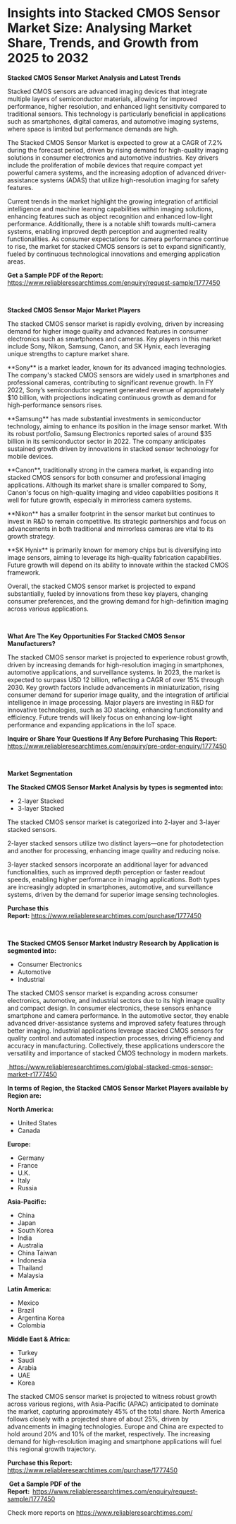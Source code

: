 <p><h1>Insights into Stacked CMOS Sensor Market Size: Analysing Market Share, Trends, and Growth from 2025 to 2032</h1></p><p><strong>Stacked CMOS Sensor Market Analysis and Latest Trends</strong></p>
<p><p>Stacked CMOS sensors are advanced imaging devices that integrate multiple layers of semiconductor materials, allowing for improved performance, higher resolution, and enhanced light sensitivity compared to traditional sensors. This technology is particularly beneficial in applications such as smartphones, digital cameras, and automotive imaging systems, where space is limited but performance demands are high.</p><p>The Stacked CMOS Sensor Market is expected to grow at a CAGR of 7.2% during the forecast period, driven by rising demand for high-quality imaging solutions in consumer electronics and automotive industries. Key drivers include the proliferation of mobile devices that require compact yet powerful camera systems, and the increasing adoption of advanced driver-assistance systems (ADAS) that utilize high-resolution imaging for safety features.</p><p>Current trends in the market highlight the growing integration of artificial intelligence and machine learning capabilities within imaging solutions, enhancing features such as object recognition and enhanced low-light performance. Additionally, there is a notable shift towards multi-camera systems, enabling improved depth perception and augmented reality functionalities. As consumer expectations for camera performance continue to rise, the market for stacked CMOS sensors is set to expand significantly, fueled by continuous technological innovations and emerging application areas.</p></p>
<p><strong>Get a Sample PDF of the Report:&nbsp;</strong> <a href="https://www.reliableresearchtimes.com/enquiry/request-sample/1777450?utm_campaign=1581&utm_medium=2&utm_source=Github&utm_content=ia&utm_term=10022025&utm_id=stacked-cmos-sensor">https://www.reliableresearchtimes.com/enquiry/request-sample/1777450</a></p>
<p>&nbsp;</p>
<p><strong>Stacked CMOS Sensor Major Market Players</strong></p>
<p><p>The stacked CMOS sensor market is rapidly evolving, driven by increasing demand for higher image quality and advanced features in consumer electronics such as smartphones and cameras. Key players in this market include Sony, Nikon, Samsung, Canon, and SK Hynix, each leveraging unique strengths to capture market share.</p><p>**Sony** is a market leader, known for its advanced imaging technologies. The company's stacked CMOS sensors are widely used in smartphones and professional cameras, contributing to significant revenue growth. In FY 2022, Sony’s semiconductor segment generated revenue of approximately $10 billion, with projections indicating continuous growth as demand for high-performance sensors rises.</p><p>**Samsung** has made substantial investments in semiconductor technology, aiming to enhance its position in the image sensor market. With its robust portfolio, Samsung Electronics reported sales of around $35 billion in its semiconductor sector in 2022. The company anticipates sustained growth driven by innovations in stacked sensor technology for mobile devices.</p><p>**Canon**, traditionally strong in the camera market, is expanding into stacked CMOS sensors for both consumer and professional imaging applications. Although its market share is smaller compared to Sony, Canon's focus on high-quality imaging and video capabilities positions it well for future growth, especially in mirrorless camera systems.</p><p>**Nikon** has a smaller footprint in the sensor market but continues to invest in R&D to remain competitive. Its strategic partnerships and focus on advancements in both traditional and mirrorless cameras are vital to its growth strategy.</p><p>**SK Hynix** is primarily known for memory chips but is diversifying into image sensors, aiming to leverage its high-quality fabrication capabilities. Future growth will depend on its ability to innovate within the stacked CMOS framework.</p><p>Overall, the stacked CMOS sensor market is projected to expand substantially, fueled by innovations from these key players, changing consumer preferences, and the growing demand for high-definition imaging across various applications.</p></p>
<p>&nbsp;</p>
<p><strong>What Are The Key Opportunities For Stacked CMOS Sensor Manufacturers?</strong></p>
<p><p>The stacked CMOS sensor market is projected to experience robust growth, driven by increasing demands for high-resolution imaging in smartphones, automotive applications, and surveillance systems. In 2023, the market is expected to surpass USD 12 billion, reflecting a CAGR of over 15% through 2030. Key growth factors include advancements in miniaturization, rising consumer demand for superior image quality, and the integration of artificial intelligence in image processing. Major players are investing in R&D for innovative technologies, such as 3D stacking, enhancing functionality and efficiency. Future trends will likely focus on enhancing low-light performance and expanding applications in the IoT space.</p></p>
<p><strong>Inquire or Share Your Questions If Any Before Purchasing This Report:</strong> <a href="https://www.reliableresearchtimes.com/enquiry/pre-order-enquiry/1777450?utm_campaign=1581&utm_medium=2&utm_source=Github&utm_content=ia&utm_term=10022025&utm_id=stacked-cmos-sensor">https://www.reliableresearchtimes.com/enquiry/pre-order-enquiry/1777450</a></p>
<p>&nbsp;</p>
<p><strong>Market Segmentation</strong></p>
<p><strong>The Stacked CMOS Sensor Market Analysis by types is segmented into:</strong></p>
<p><ul><li>2-layer Stacked</li><li>3-layer Stacked</li></ul></p>
<p><p>The stacked CMOS sensor market is categorized into 2-layer and 3-layer stacked sensors. </p><p>2-layer stacked sensors utilize two distinct layers—one for photodetection and another for processing, enhancing image quality and reducing noise. </p><p>3-layer stacked sensors incorporate an additional layer for advanced functionalities, such as improved depth perception or faster readout speeds, enabling higher performance in imaging applications. Both types are increasingly adopted in smartphones, automotive, and surveillance systems, driven by the demand for superior image sensing technologies.</p></p>
<p><strong>Purchase this Report:&nbsp;</strong><a href="https://www.reliableresearchtimes.com/purchase/1777450?utm_campaign=1581&utm_medium=2&utm_source=Github&utm_content=ia&utm_term=10022025&utm_id=stacked-cmos-sensor">https://www.reliableresearchtimes.com/purchase/1777450</a></p>
<p>&nbsp;</p>
<p><strong>The Stacked CMOS Sensor Market Industry Research by Application is segmented into:</strong></p>
<p><ul><li>Consumer Electronics</li><li>Automotive</li><li>Industrial</li></ul></p>
<p><p>The stacked CMOS sensor market is expanding across consumer electronics, automotive, and industrial sectors due to its high image quality and compact design. In consumer electronics, these sensors enhance smartphone and camera performance. In the automotive sector, they enable advanced driver-assistance systems and improved safety features through better imaging. Industrial applications leverage stacked CMOS sensors for quality control and automated inspection processes, driving efficiency and accuracy in manufacturing. Collectively, these applications underscore the versatility and importance of stacked CMOS technology in modern markets.</p></p>
<p><a href="https://www.reliableresearchtimes.com/global-stacked-cmos-sensor-market-r1777450?utm_campaign=1581&utm_medium=2&utm_source=Github&utm_content=ia&utm_term=10022025&utm_id=stacked-cmos-sensor">&nbsp;https://www.reliableresearchtimes.com/global-stacked-cmos-sensor-market-r1777450</a></p>
<p><strong>In terms of Region, the Stacked CMOS Sensor Market Players available by Region are:</strong></p>
<p>
    <p> <strong> North America: </strong>
        <ul>
            <li>United States</li>
            <li>Canada</li>
        </ul>
        </p> 
    <p> <strong> Europe: </strong>
        <ul>
            <li>Germany</li>
            <li>France</li>
            <li>U.K.</li>
            <li>Italy</li>
            <li>Russia</li>
        </ul>
        </p> 
    <p> <strong> Asia-Pacific: </strong>
        <ul>
            <li>China</li>
            <li>Japan</li>
            <li>South Korea</li>
            <li>India</li>
            <li>Australia</li>
            <li>China Taiwan</li>
            <li>Indonesia</li>
            <li>Thailand</li>
            <li>Malaysia</li>
        </ul>
        </p> 
    <p> <strong> Latin America: </strong>
        <ul>
            <li>Mexico</li>
            <li>Brazil</li>
            <li>Argentina Korea</li>
            <li>Colombia</li>
        </ul>
        </p> 
    <p> <strong> Middle East & Africa: </strong>
        <ul>
            <li>Turkey</li>
            <li>Saudi</li>
            <li>Arabia</li>
            <li>UAE</li>
            <li>Korea</li>
        </ul>
    </p>
    </p>
<p><p>The stacked CMOS sensor market is projected to witness robust growth across various regions, with Asia-Pacific (APAC) anticipated to dominate the market, capturing approximately 45% of the total share. North America follows closely with a projected share of about 25%, driven by advancements in imaging technologies. Europe and China are expected to hold around 20% and 10% of the market, respectively. The increasing demand for high-resolution imaging and smartphone applications will fuel this regional growth trajectory.</p></p>
<p><strong>Purchase this Report: </strong><a href="https://www.reliableresearchtimes.com/purchase/1777450?utm_campaign=1581&utm_medium=2&utm_source=Github&utm_content=ia&utm_term=10022025&utm_id=stacked-cmos-sensor">https://www.reliableresearchtimes.com/purchase/1777450</a></p>
<p>&nbsp;<strong>Get a Sample PDF of the Report:&nbsp;&nbsp;</strong><a href="https://www.reliableresearchtimes.com/enquiry/request-sample/1777450?utm_campaign=1581&utm_medium=2&utm_source=Github&utm_content=ia&utm_term=10022025&utm_id=stacked-cmos-sensor">https://www.reliableresearchtimes.com/enquiry/request-sample/1777450</a></p>
<p><strong></strong></p>
<p>Check more reports on <a href="https://www.reliableresearchtimes.com/?utm_campaign=1581&utm_medium=2&utm_source=Github&utm_content=ia&utm_term=10022025&utm_id=stacked-cmos-sensor">https://www.reliableresearchtimes.com/</a></p>